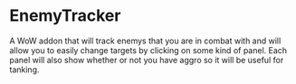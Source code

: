 # EnemyTracker

A WoW addon that will track enemys that you are in combat with and will allow you to easily change targets by clicking on some kind of panel.
Each panel will also show whether or not you have aggro so it will be useful for tanking.